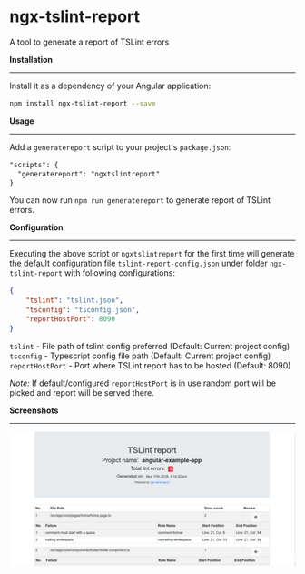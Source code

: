 # ngx-tslint-report
A tool to generate a report of TSLint errors

**Installation**
***
Install it as a dependency of your Angular application:
```sh
npm install ngx-tslint-report --save
```
**Usage**
***
Add a `generatereport` script to your project's `package.json`:
```
"scripts": {
  "generatereport": "ngxtslintreport"
}
```
You can now run `npm run generatereport` to generate report of TSLint errors.

**Configuration**
***
Executing the above script or `ngxtslintreport` for the first time will generate the default configuration file `tslint-report-config.json` under folder `ngx-tslint-report` with following configurations:
```json
{
    "tslint": "tslint.json",
    "tsconfig": "tsconfig.json",
    "reportHostPort": 8090
}
```
`tslint` - File path of tslint config preferred (Default: Current project config)<br/>
`tsconfig` - Typescript config file path (Default: Current project config)<br/>
`reportHostPort` - Port where TSLint report has to be hosted (Default: 8090)

*Note:* If default/configured `reportHostPort` is in use random port will be picked and report will be served there.

**Screenshots**
***
![ngx-tslint-report output](https://raw.githubusercontent.com/Dineshrajaa/ngx-tslint-report/master/ngx-tslint-report.png  "ngx-tslint-report ")
